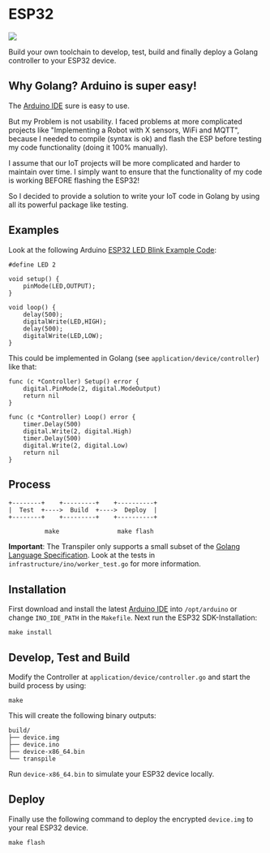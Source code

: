 # ESP32

[![](https://goreportcard.com/badge/github.com/andygeiss/esp32)](https://goreportcard.com/report/github.com/andygeiss/esp32)

Build your own toolchain to develop, test, build and finally deploy a Golang controller to your ESP32 device.

## Why Golang? Arduino is super easy!

The [Arduino IDE](https://www.arduino.cc/en/Main/Software) sure is easy to use.

But my Problem is not usability.
I faced problems at more complicated projects like "Implementing a Robot with X sensors, WiFi and MQTT", because
I needed to compile (syntax is ok) and flash the ESP before testing my code functionality (doing it 100% manually).

I assume that our IoT projects will be more complicated and harder to maintain over time.
I simply want to ensure that the functionality of my code is working BEFORE flashing the ESP32!

So I decided to provide a solution to write your IoT code in Golang by using all its powerful package like testing.

## Examples

Look at the following Arduino [ESP32 LED Blink Example Code](https://circuits4you.com/2018/02/02/esp32-led-blink-example/):

    #define LED 2

    void setup() {
        pinMode(LED,OUTPUT);
    }

    void loop() {
        delay(500);
        digitalWrite(LED,HIGH);
        delay(500);
        digitalWrite(LED,LOW);
    }

This could be implemented in Golang (see <code>application/device/controller</code>) like that:


    func (c *Controller) Setup() error {
        digital.PinMode(2, digital.ModeOutput)
        return nil
    }

    func (c *Controller) Loop() error {
        timer.Delay(500)
        digital.Write(2, digital.High)
        timer.Delay(500)
        digital.Write(2, digital.Low)
        return nil
    }

## Process

    +--------+    +---------+    +----------+
    |  Test  +---->  Build  +---->  Deploy  |
    +--------+    +---------+    +----------+

              make                make flash

**Important**: The Transpiler only supports a small subset of the [Golang Language Specification](https://golang.org/ref/spec). Look at the tests in <code>infrastructure/ino/worker_test.go</code> for more information.

## Installation

First download and install the latest [Arduino IDE](https://www.arduino.cc/en/Main/Software) into <code>/opt/arduino</code> or change <code>INO_IDE_PATH</code> in the <code>Makefile</code>. Next run the ESP32 SDK-Installation:

    make install

## Develop, Test and Build

Modify the Controller at <code>application/device/controller.go</code> and start the build process by using: 

    make

This will create the following binary outputs:

    build/
    ├── device.img
    ├── device.ino
    ├── device-x86_64.bin
    └── transpile

Run <code>device-x86_64.bin</code> to simulate your ESP32 device locally. 

## Deploy

Finally use the following command to deploy the encrypted <code>device.img</code> to your real ESP32 device.

    make flash
